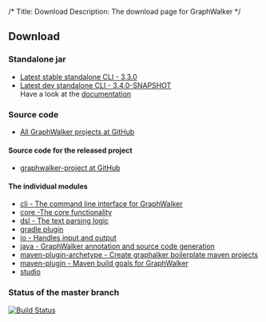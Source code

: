 /*
Title: Download
Description: The download page for GraphWalker
*/

## Download

### Standalone jar
* [Latest stable standalone CLI - 3.3.0](/archive/graphwalker-cli-3.3.0.jar)<br>
* [Latest dev standalone CLI - 3.4.0-SNAPSHOT](/archive/graphwalker-cli-3.4.0-SNAPSHOT.jar)<br>
  Have a look at the [documentation](/docs)

### Source code
 * [All GraphWalker projects at GitHub](https://github.com/GraphWalker)
  
#### Source code for the released project
 * [graphwalker-project at GitHub](https://github.com/GraphWalker/graphwalker-project)
 
#### The individual modules
 * [cli - The command line interface for GraphWalker](https://github.com/GraphWalker/graphwalker-project/tree/master/graphwalker-cli)
 * [core -The core functionality](https://github.com/GraphWalker/graphwalker-project/tree/master/graphwalker-core)
 * [dsl - The text parsing logic](https://github.com/GraphWalker/graphwalker-project/tree/master/graphwalker-dsl)
 * [gradle plugin](https://github.com/GraphWalker/graphwalker-project/tree/master/graphwalker-gradle-plugin)
 * [io - Handles input and output](https://github.com/GraphWalker/graphwalker-project/tree/master/graphwalker-io)
 * [java - GraphWalker annotation and source code generation](https://github.com/GraphWalker/graphwalker-project/tree/master/graphwalker-java)
 * [maven-plugin-archetype - Create graphalker boilerplate maven projects](https://github.com/GraphWalker/graphwalker-project/tree/master/graphwalker-maven-archetype)
 * [maven-plugin - Maven build goals for GraphWalker](https://github.com/GraphWalker/graphwalker-project/tree/master/graphwalker-maven-plugin)
 * [studio ](https://github.com/GraphWalker/graphwalker-project/tree/master/graphwalker-studio)

### Status of the master branch
[![Build Status](https://travis-ci.org/GraphWalker/graphwalker-project.svg?branch=master)](https://travis-ci.org/GraphWalker/graphwalker-project)
